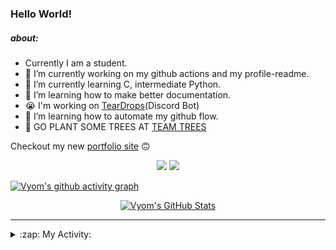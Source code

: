 ### Hello World!

##### about:
- Currently I am a student.
- 🔭 I’m currently working on my github actions and my profile-readme. 
- 🌱 I’m currently learning C, intermediate Python.
- 🌱 I’m learning how to make better documentation.
- 😭 I'm working on [TearDrops](https://github.com/Vyvy-vi/TearDrops)(Discord Bot)
- 🌱 I’m learning how to automate my github flow.
- 🌱 GO PLANT SOME TREES AT [TEAM TREES](https://teamtrees.org/)

Checkout my new [portfolio site](https://vyvy-vi.github.io/portfolio) 🙃

<p align="center">
  <a href="https://twitter.com/Vyvy_viM"><img target="_blank" src="https://img.shields.io/badge/twitter%20@Vyvy_viM-0D95E8?style=for-the-badge&logo=twitter&logoColor=white"/></a> 
  <a href="https://vyvy-vi.github.io/portfolio"><img target="_blank" src="https://img.shields.io/badge/-I%27m_craving_for_open_source-green?style=for-the-badge&logo=github&logoColor=black"/></a> 
</p>

[![Vyom's github activity graph](https://activity-graph.herokuapp.com/graph?username=Vyvy-vi)](https://github.com/ashutosh00710/github-readme-activity-graph)

<p align="center">
<a href="https://github.com/Vyvy-vi/Vyvy-vi">
  <img src="https://profile-readme-git-master.vyvy-vi.vercel.app/api?username=Vyvy-vi&show_icons=true&line_height=27&count_private=true&title_color=ffffff&text_color=c9cacc&icon_color=2bbc8a&bg_color=1d1f21" alt="Vyom's GitHub Stats" />
</a>
</p>


---
<details>
  <summary>:zap: My Activity:</summary>
  
<!--START_SECTION:waka-->
**I'm a Night 🦉** 

```text
🌞 Morning    11 commits     █████░░░░░░░░░░░░░░░░░░░░   22.45% 
🌆 Daytime    8 commits      ████░░░░░░░░░░░░░░░░░░░░░   16.33% 
🌃 Evening    11 commits     █████░░░░░░░░░░░░░░░░░░░░   22.45% 
🌙 Night      19 commits     █████████░░░░░░░░░░░░░░░░   38.78%

```
📅 **I'm Most Productive on Sunday** 

```text
Monday       8 commits      ████░░░░░░░░░░░░░░░░░░░░░   16.33% 
Tuesday      4 commits      ██░░░░░░░░░░░░░░░░░░░░░░░   8.16% 
Wednesday    9 commits      ████░░░░░░░░░░░░░░░░░░░░░   18.37% 
Thursday     6 commits      ███░░░░░░░░░░░░░░░░░░░░░░   12.24% 
Friday       1 commits      ░░░░░░░░░░░░░░░░░░░░░░░░░   2.04% 
Saturday     9 commits      ████░░░░░░░░░░░░░░░░░░░░░   18.37% 
Sunday       12 commits     ██████░░░░░░░░░░░░░░░░░░░   24.49%

```


📊 **This Week I Spent My Time On** 

```text
🔥 Editors: 
Vim                      25 hrs 55 mins      ████████████████████████░   99.37% 
VS Code                  5 mins              ░░░░░░░░░░░░░░░░░░░░░░░░░   0.33% 
CLion                    4 mins              ░░░░░░░░░░░░░░░░░░░░░░░░░   0.29%

🐱‍💻 Projects: 
TearDrops                10 hrs 43 mins      ██████████░░░░░░░░░░░░░░░   41.09% 
dev-quotes-api           9 hrs 52 mins       █████████░░░░░░░░░░░░░░░░   37.87% 
Unknown Project          1 hr 26 mins        █░░░░░░░░░░░░░░░░░░░░░░░░   5.54% 
checks-and-codes         1 hr 3 mins         █░░░░░░░░░░░░░░░░░░░░░░░░   4.07% 
gt-vegas                 49 mins             ░░░░░░░░░░░░░░░░░░░░░░░░░   3.17%

```


<!--END_SECTION:waka-->
</details>

